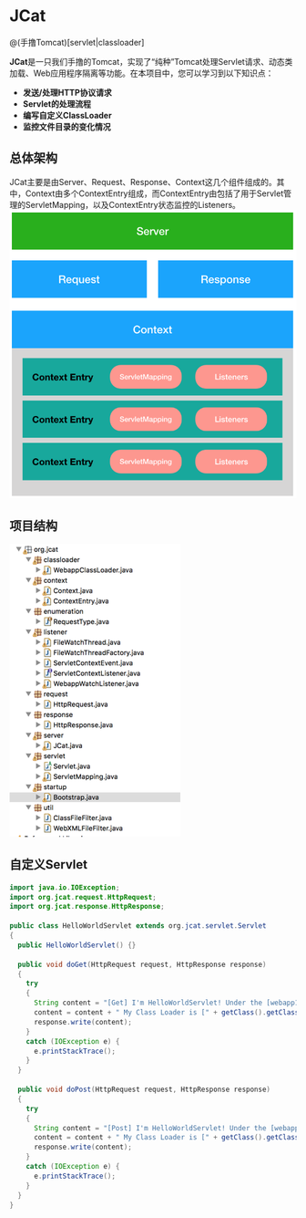 # JCat

@(手撸Tomcat)[servlet|classloader]

**JCat**是一只我们手撸的Tomcat，实现了“纯种”Tomcat处理Servlet请求、动态类加载、Web应用程序隔离等功能。在本项目中，您可以学习到以下知识点：

- **发送/处理HTTP协议请求**
- **Servlet的处理流程** 
- **编写自定义ClassLoader** 
- **监控文件目录的变化情况** 

## 总体架构
JCat主要是由Server、Request、Response、Context这几个组件组成的。其中，Context由多个ContextEntry组成，而ContextEntry由包括了用于Servlet管理的ServletMapping，以及ContextEntry状态监控的Listeners。
![Alt text](https://raw.githubusercontent.com/junjie-tang99/markdown-images/master/jcat/d34ed3db-3727-495b-89c9-d8dbc93949df.png)


## 项目结构
![Alt text](https://raw.githubusercontent.com/junjie-tang99/markdown-images/master/jcat/87519a7e-4f60-422b-909b-3493ac55bf2d.png)

## 自定义Servlet
``` java
import java.io.IOException;
import org.jcat.request.HttpRequest;
import org.jcat.response.HttpResponse;

public class HelloWorldServlet extends org.jcat.servlet.Servlet
{
  public HelloWorldServlet() {}
  
  public void doGet(HttpRequest request, HttpResponse response)
  {
    try
    {
      String content = "[Get] I'm HelloWorldServlet! Under the [webapp1] directory!</br>";
      content = content + " My Class Loader is [" + getClass().getClassLoader().toString() + "]";
      response.write(content);
    }
    catch (IOException e) {
      e.printStackTrace();
    }
  }
  
  public void doPost(HttpRequest request, HttpResponse response)
  {
    try
    {
      String content = "[Post] I'm HelloWorldServlet! Under the [webapp1] directory!</br>";
      content = content + " My Class Loader is [" + getClass().getClassLoader().toString() + "]";
      response.write(content);
    }
    catch (IOException e) {
      e.printStackTrace();
    }
  }
}
```

